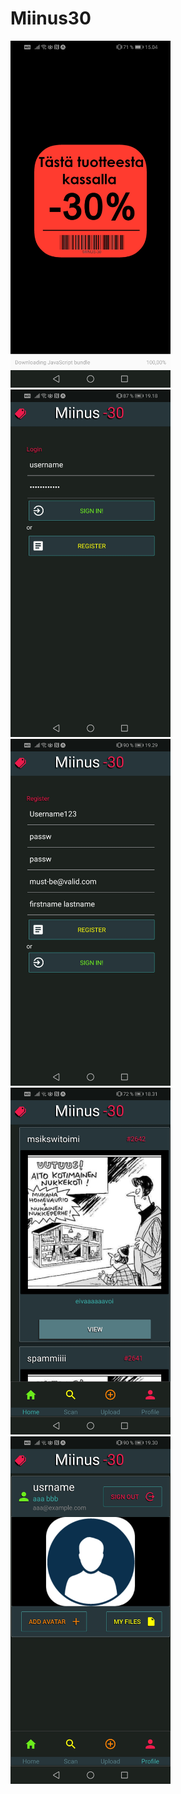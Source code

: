 # Miinus30
 <img src="https://raw.githubusercontent.com/J4R1/Miinus30/master/launch.jpg" width="256">  <img src="https://raw.githubusercontent.com/J4R1/Miinus30/master/sign_in.jpg" width="256">  <img src="https://raw.githubusercontent.com/J4R1/Miinus30/master/register.jpg" width="256"><img src="https://raw.githubusercontent.com/J4R1/Miinus30/master/home_page.jpg" width="256"><img src="https://raw.githubusercontent.com/J4R1/Miinus30/master/profile.jpg" width="256">

